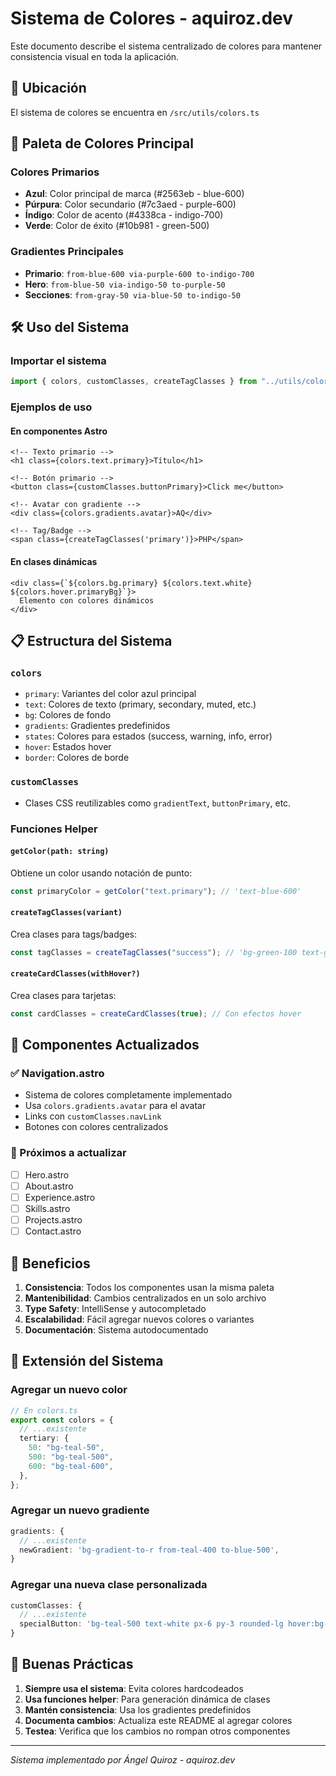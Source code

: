 # Sistema de Colores - aquiroz.dev

Este documento describe el sistema centralizado de colores para mantener consistencia visual en toda la aplicación.

## 📁 Ubicación

El sistema de colores se encuentra en `/src/utils/colors.ts`

## 🎨 Paleta de Colores Principal

### Colores Primarios

- **Azul**: Color principal de marca (#2563eb - blue-600)
- **Púrpura**: Color secundario (#7c3aed - purple-600)
- **Índigo**: Color de acento (#4338ca - indigo-700)
- **Verde**: Color de éxito (#10b981 - green-500)

### Gradientes Principales

- **Primario**: `from-blue-600 via-purple-600 to-indigo-700`
- **Hero**: `from-blue-50 via-indigo-50 to-purple-50`
- **Secciones**: `from-gray-50 via-blue-50 to-indigo-50`

## 🛠️ Uso del Sistema

### Importar el sistema

```typescript
import { colors, customClasses, createTagClasses } from "../utils/colors";
```

### Ejemplos de uso

#### En componentes Astro

```astro
<!-- Texto primario -->
<h1 class={colors.text.primary}>Título</h1>

<!-- Botón primario -->
<button class={customClasses.buttonPrimary}>Click me</button>

<!-- Avatar con gradiente -->
<div class={colors.gradients.avatar}>AQ</div>

<!-- Tag/Badge -->
<span class={createTagClasses('primary')}>PHP</span>
```

#### En clases dinámicas

```astro
<div class={`${colors.bg.primary} ${colors.text.white} ${colors.hover.primaryBg}`}>
  Elemento con colores dinámicos
</div>
```

## 📋 Estructura del Sistema

### `colors`

- `primary`: Variantes del color azul principal
- `text`: Colores de texto (primary, secondary, muted, etc.)
- `bg`: Colores de fondo
- `gradients`: Gradientes predefinidos
- `states`: Colores para estados (success, warning, info, error)
- `hover`: Estados hover
- `border`: Colores de borde

### `customClasses`

- Clases CSS reutilizables como `gradientText`, `buttonPrimary`, etc.

### Funciones Helper

#### `getColor(path: string)`

Obtiene un color usando notación de punto:

```typescript
const primaryColor = getColor("text.primary"); // 'text-blue-600'
```

#### `createTagClasses(variant)`

Crea clases para tags/badges:

```typescript
const tagClasses = createTagClasses("success"); // 'bg-green-100 text-green-800 px-3 py-1 rounded-full text-sm font-medium'
```

#### `createCardClasses(withHover?)`

Crea clases para tarjetas:

```typescript
const cardClasses = createCardClasses(true); // Con efectos hover
```

## 🎯 Componentes Actualizados

### ✅ Navigation.astro

- Sistema de colores completamente implementado
- Usa `colors.gradients.avatar` para el avatar
- Links con `customClasses.navLink`
- Botones con colores centralizados

### 🔄 Próximos a actualizar

- [ ] Hero.astro
- [ ] About.astro
- [ ] Experience.astro
- [ ] Skills.astro
- [ ] Projects.astro
- [ ] Contact.astro

## 🚀 Beneficios

1. **Consistencia**: Todos los componentes usan la misma paleta
2. **Mantenibilidad**: Cambios centralizados en un solo archivo
3. **Type Safety**: IntelliSense y autocompletado
4. **Escalabilidad**: Fácil agregar nuevos colores o variantes
5. **Documentación**: Sistema autodocumentado

## 🔧 Extensión del Sistema

### Agregar un nuevo color

```typescript
// En colors.ts
export const colors = {
  // ...existente
  tertiary: {
    50: "bg-teal-50",
    500: "bg-teal-500",
    600: "bg-teal-600",
  },
};
```

### Agregar un nuevo gradiente

```typescript
gradients: {
  // ...existente
  newGradient: 'bg-gradient-to-r from-teal-400 to-blue-500',
}
```

### Agregar una nueva clase personalizada

```typescript
customClasses: {
  // ...existente
  specialButton: 'bg-teal-500 text-white px-6 py-3 rounded-lg hover:bg-teal-600 transition-colors',
}
```

## 📝 Buenas Prácticas

1. **Siempre usa el sistema**: Evita colores hardcodeados
2. **Usa funciones helper**: Para generación dinámica de clases
3. **Mantén consistencia**: Usa los gradientes predefinidos
4. **Documenta cambios**: Actualiza este README al agregar colores
5. **Testea**: Verifica que los cambios no rompan otros componentes

---

_Sistema implementado por Ángel Quiroz - aquiroz.dev_
